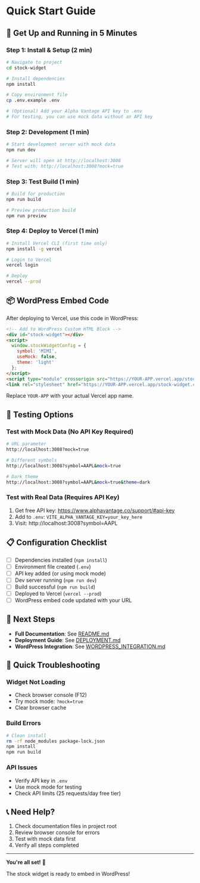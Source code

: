 # Quick Start Guide

## 🚀 Get Up and Running in 5 Minutes

### Step 1: Install & Setup (2 min)

```bash
# Navigate to project
cd stock-widget

# Install dependencies
npm install

# Copy environment file
cp .env.example .env

# (Optional) Add your Alpha Vantage API key to .env
# For testing, you can use mock data without an API key
```

### Step 2: Development (1 min)

```bash
# Start development server with mock data
npm run dev

# Server will open at http://localhost:3008
# Test with: http://localhost:3008?mock=true
```

### Step 3: Test Build (1 min)

```bash
# Build for production
npm run build

# Preview production build
npm run preview
```

### Step 4: Deploy to Vercel (1 min)

```bash
# Install Vercel CLI (first time only)
npm install -g vercel

# Login to Vercel
vercel login

# Deploy
vercel --prod
```

## 📦 WordPress Embed Code

After deploying to Vercel, use this code in WordPress:

```html
<!-- Add to WordPress Custom HTML Block -->
<div id="stock-widget"></div>
<script>
  window.stockWidgetConfig = {
    symbol: 'MIMI',
    useMock: false,
    theme: 'light'
  };
</script>
<script type="module" crossorigin src="https://YOUR-APP.vercel.app/stock-widget.js"></script>
<link rel="stylesheet" href="https://YOUR-APP.vercel.app/stock-widget.css">
```

Replace `YOUR-APP` with your actual Vercel app name.

## 🧪 Testing Options

### Test with Mock Data (No API Key Required)

```bash
# URL parameter
http://localhost:3008?mock=true

# Different symbols
http://localhost:3008?symbol=AAPL&mock=true

# Dark theme
http://localhost:3008?symbol=AAPL&mock=true&theme=dark
```

### Test with Real Data (Requires API Key)

1. Get free API key: https://www.alphavantage.co/support/#api-key
2. Add to `.env`: `VITE_ALPHA_VANTAGE_KEY=your_key_here`
3. Visit: http://localhost:3008?symbol=AAPL

## 📋 Configuration Checklist

- [ ] Dependencies installed (`npm install`)
- [ ] Environment file created (`.env`)
- [ ] API key added (or using mock mode)
- [ ] Dev server running (`npm run dev`)
- [ ] Build successful (`npm run build`)
- [ ] Deployed to Vercel (`vercel --prod`)
- [ ] WordPress embed code updated with your URL

## 🔗 Next Steps

- **Full Documentation**: See [README.md](README.md)
- **Deployment Guide**: See [DEPLOYMENT.md](DEPLOYMENT.md)
- **WordPress Integration**: See [WORDPRESS_INTEGRATION.md](WORDPRESS_INTEGRATION.md)

## 🐛 Quick Troubleshooting

### Widget Not Loading
- Check browser console (F12)
- Try mock mode: `?mock=true`
- Clear browser cache

### Build Errors
```bash
# Clean install
rm -rf node_modules package-lock.json
npm install
npm run build
```

### API Issues
- Verify API key in `.env`
- Use mock mode for testing
- Check API limits (25 requests/day free tier)

## 📞 Need Help?

1. Check documentation files in project root
2. Review browser console for errors
3. Test with mock data first
4. Verify all steps completed

---

**You're all set!** 🎉

The stock widget is ready to embed in WordPress!
